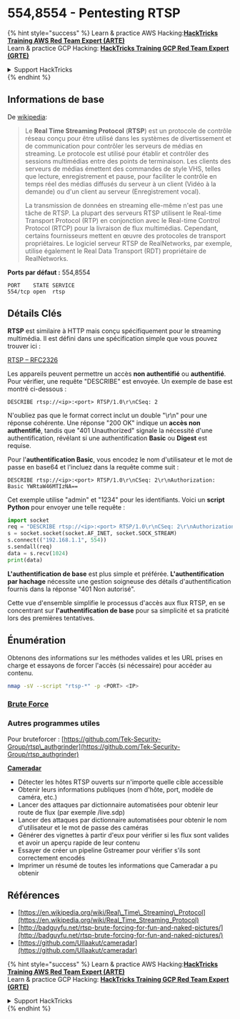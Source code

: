 # 554,8554 - Pentesting RTSP

{% hint style="success" %}
Learn & practice AWS Hacking:<img src="../.gitbook/assets/arte.png" alt="" data-size="line">[**HackTricks Training AWS Red Team Expert (ARTE)**](https://training.hacktricks.xyz/courses/arte)<img src="../.gitbook/assets/arte.png" alt="" data-size="line">\
Learn & practice GCP Hacking: <img src="../.gitbook/assets/grte.png" alt="" data-size="line">[**HackTricks Training GCP Red Team Expert (GRTE)**<img src="../.gitbook/assets/grte.png" alt="" data-size="line">](https://training.hacktricks.xyz/courses/grte)

<details>

<summary>Support HackTricks</summary>

* Check the [**subscription plans**](https://github.com/sponsors/carlospolop)!
* **Join the** 💬 [**Discord group**](https://discord.gg/hRep4RUj7f) or the [**telegram group**](https://t.me/peass) or **follow** us on **Twitter** 🐦 [**@hacktricks\_live**](https://twitter.com/hacktricks_live)**.**
* **Share hacking tricks by submitting PRs to the** [**HackTricks**](https://github.com/carlospolop/hacktricks) and [**HackTricks Cloud**](https://github.com/carlospolop/hacktricks-cloud) github repos.

</details>
{% endhint %}

## Informations de base

De [wikipedia](https://en.wikipedia.org/wiki/Real_Time_Streaming_Protocol):

> Le **Real Time Streaming Protocol** (**RTSP**) est un protocole de contrôle réseau conçu pour être utilisé dans les systèmes de divertissement et de communication pour contrôler les serveurs de médias en streaming. Le protocole est utilisé pour établir et contrôler des sessions multimédias entre des points de terminaison. Les clients des serveurs de médias émettent des commandes de style VHS, telles que lecture, enregistrement et pause, pour faciliter le contrôle en temps réel des médias diffusés du serveur à un client (Vidéo à la demande) ou d'un client au serveur (Enregistrement vocal).
>
> La transmission de données en streaming elle-même n'est pas une tâche de RTSP. La plupart des serveurs RTSP utilisent le Real-time Transport Protocol (RTP) en conjonction avec le Real-time Control Protocol (RTCP) pour la livraison de flux multimédias. Cependant, certains fournisseurs mettent en œuvre des protocoles de transport propriétaires. Le logiciel serveur RTSP de RealNetworks, par exemple, utilise également le Real Data Transport (RDT) propriétaire de RealNetworks.

**Ports par défaut :** 554,8554
```
PORT    STATE SERVICE
554/tcp open  rtsp
```
## Détails Clés

**RTSP** est similaire à HTTP mais conçu spécifiquement pour le streaming multimédia. Il est défini dans une spécification simple que vous pouvez trouver ici :

[RTSP – RFC2326](https://tools.ietf.org/html/rfc2326)

Les appareils peuvent permettre un accès **non authentifié** ou **authentifié**. Pour vérifier, une requête "DESCRIBE" est envoyée. Un exemple de base est montré ci-dessous :

`DESCRIBE rtsp://<ip>:<port> RTSP/1.0\r\nCSeq: 2`

N'oubliez pas que le format correct inclut un double "\r\n" pour une réponse cohérente. Une réponse "200 OK" indique un **accès non authentifié**, tandis que "401 Unauthorized" signale la nécessité d'une authentification, révélant si une authentification **Basic** ou **Digest** est requise.

Pour l'**authentification Basic**, vous encodez le nom d'utilisateur et le mot de passe en base64 et l'incluez dans la requête comme suit :

`DESCRIBE rtsp://<ip>:<port> RTSP/1.0\r\nCSeq: 2\r\nAuthorization: Basic YWRtaW46MTIzNA==`

Cet exemple utilise "admin" et "1234" pour les identifiants. Voici un **script Python** pour envoyer une telle requête :
```python
import socket
req = "DESCRIBE rtsp://<ip>:<port> RTSP/1.0\r\nCSeq: 2\r\nAuthorization: Basic YWRtaW46MTIzNA==\r\n\r\n"
s = socket.socket(socket.AF_INET, socket.SOCK_STREAM)
s.connect(("192.168.1.1", 554))
s.sendall(req)
data = s.recv(1024)
print(data)
```
**L'authentification de base** est plus simple et préférée. **L'authentification par hachage** nécessite une gestion soigneuse des détails d'authentification fournis dans la réponse "401 Non autorisé".

Cette vue d'ensemble simplifie le processus d'accès aux flux RTSP, en se concentrant sur **l'authentification de base** pour sa simplicité et sa praticité lors des premières tentatives.

## Énumération

Obtenons des informations sur les méthodes valides et les URL prises en charge et essayons de forcer l'accès (si nécessaire) pour accéder au contenu.
```bash
nmap -sV --script "rtsp-*" -p <PORT> <IP>
```
### [Brute Force](../generic-hacking/brute-force.md#rtsp)

### **Autres programmes utiles**

Pour bruteforcer : [https://github.com/Tek-Security-Group/rtsp\_authgrinder](https://github.com/Tek-Security-Group/rtsp_authgrinder)

[**Cameradar**](https://github.com/Ullaakut/cameradar)

* Détecter les hôtes RTSP ouverts sur n'importe quelle cible accessible
* Obtenir leurs informations publiques (nom d'hôte, port, modèle de caméra, etc.)
* Lancer des attaques par dictionnaire automatisées pour obtenir leur route de flux (par exemple /live.sdp)
* Lancer des attaques par dictionnaire automatisées pour obtenir le nom d'utilisateur et le mot de passe des caméras
* Générer des vignettes à partir d'eux pour vérifier si les flux sont valides et avoir un aperçu rapide de leur contenu
* Essayer de créer un pipeline Gstreamer pour vérifier s'ils sont correctement encodés
* Imprimer un résumé de toutes les informations que Cameradar a pu obtenir

## Références

* [https://en.wikipedia.org/wiki/Real\_Time\_Streaming\_Protocol](https://en.wikipedia.org/wiki/Real_Time_Streaming_Protocol)
* [http://badguyfu.net/rtsp-brute-forcing-for-fun-and-naked-pictures/](http://badguyfu.net/rtsp-brute-forcing-for-fun-and-naked-pictures/)
* [https://github.com/Ullaakut/cameradar](https://github.com/Ullaakut/cameradar)

{% hint style="success" %}
Learn & practice AWS Hacking:<img src="../.gitbook/assets/arte.png" alt="" data-size="line">[**HackTricks Training AWS Red Team Expert (ARTE)**](https://training.hacktricks.xyz/courses/arte)<img src="../.gitbook/assets/arte.png" alt="" data-size="line">\
Learn & practice GCP Hacking: <img src="../.gitbook/assets/grte.png" alt="" data-size="line">[**HackTricks Training GCP Red Team Expert (GRTE)**<img src="../.gitbook/assets/grte.png" alt="" data-size="line">](https://training.hacktricks.xyz/courses/grte)

<details>

<summary>Support HackTricks</summary>

* Check the [**subscription plans**](https://github.com/sponsors/carlospolop)!
* **Join the** 💬 [**Discord group**](https://discord.gg/hRep4RUj7f) or the [**telegram group**](https://t.me/peass) or **follow** us on **Twitter** 🐦 [**@hacktricks\_live**](https://twitter.com/hacktricks_live)**.**
* **Share hacking tricks by submitting PRs to the** [**HackTricks**](https://github.com/carlospolop/hacktricks) and [**HackTricks Cloud**](https://github.com/carlospolop/hacktricks-cloud) github repos.

</details>
{% endhint %}
